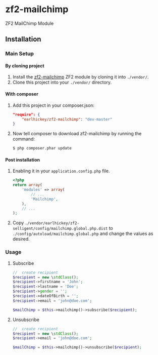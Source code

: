 zf2-mailchimp
============

ZF2 MailChimp Module

Installation
------------

### Main Setup

#### By cloning project

1. Install the [zf2-mailchimp](https://github.com/earlhickey/zf2-mailchimp) ZF2 module
   by cloning it into `./vendor/`.
2. Clone this project into your `./vendor/` directory.

#### With composer

1. Add this project in your composer.json:

    ```json
    "require": {
        "earlhickey/zf2-mailchimp": "dev-master"
    }
    ```

2. Now tell composer to download zf2-mailchimp by running the command:

    ```bash
    $ php composer.phar update
    ```

#### Post installation

1. Enabling it in your `application.config.php` file.

    ```php
    <?php
    return array(
        'modules' => array(
            // ...
            'Mailchimp',
        ),
        // ...
    );
    ```

2. Copy `./vendor/earlhickey/zf2-selligent/config/mailchimp.global.php.dist` to `./config/autoload/mailchimp.global.php` and change the values as desired.



### Usage

1. Subscribe

    ```php
    //  create recipient
    $recipient = new \stdClass();
    $recipient->firstname = 'John';
    $recipient->lastname = 'Doe';
    $recipient->gender = '';
    $recipient->dateOfBirth = '';
    $recipient->email = 'john@doe.com';

    $mailChimp = $this->mailchimp()->subscribe($recipient);
    ```

3. Unsubscribe

    ```php
    //  create recipient
    $recipient = new \stdClass();
    $recipient->email = 'john@doe.com';

    $mailChimp = $this->mailchimp()->unsubscribe($recipient);
    ```
